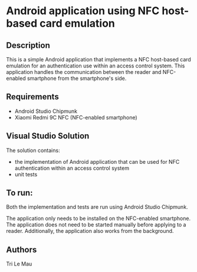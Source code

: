# Android application using NFC host-based card emulation

## Description
This is a simple Android application that implements a NFC host-based card emulation for an authentication use within an access control system. This application handles the communication between the reader and NFC-enabled smartphone from the smartphone's side.

## Requirements
- Android Studio Chipmunk
- Xiaomi Redmi 9C NFC (NFC-enabled smartphone)

## Visual Studio Solution
The solution contains:
- the implementation of Android application that can be used for NFC authentication within an access control system
- unit tests

## To run:
Both the implementation and tests are run using Android Studio Chipmunk. 

The application only needs to be installed on the NFC-enabled smartphone. The application does not need to be started manually before applying to a reader. Additionally, the application also works from the background.

## Authors
Tri Le Mau
